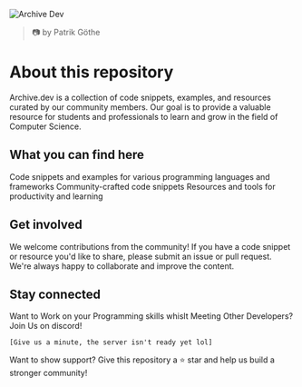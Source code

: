 ![Archive Dev](https://github.com/user-attachments/assets/ebfc6748-db37-4b36-9174-ebc1b059c6d3)
> 📷 by Patrik Göthe

# About this repository
Archive.dev is a collection of code snippets, examples, and resources curated by our community members. Our goal is to provide a valuable resource for students and professionals to learn and grow in the field of Computer Science.

## What you can find here
Code snippets and examples for various programming languages and frameworks
Community-crafted code snippets
Resources and tools for productivity and learning

## Get involved
We welcome contributions from the community! If you have a code snippet or resource you'd like to share, please submit an issue or pull request. We're always happy to collaborate and improve the content.

## Stay connected
Want to Work on your Programming skills whislt Meeting Other Developers?
Join Us on discord!

```
[Give us a minute, the server isn't ready yet lol]
```

Want to show support? Give this repository a ⭐ star and help us build a stronger community!
